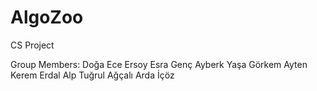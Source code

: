 # AlgoZoo
 CS Project

 Group Members:
 Doğa Ece Ersoy
 Esra Genç
 Ayberk Yaşa
 Görkem Ayten
 Kerem Erdal
 Alp Tuğrul Ağçalı
 Arda İçöz